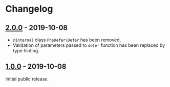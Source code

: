 # Changelog

## [2.0.0] - 2019-10-08

* `@internal` class `PhpDefer\Defer` has been removed.
* Validation of parameters passed to `defer` function has been replaced by type hinting.

## [1.0.0] - 2019-10-08

Initial public release.

[2.0.0]: https://github.com/php-defer/php-defer/compare/v1.0.0...v2.0.0
[1.0.0]: https://github.com/php-defer/php-defer/tree/v1.0.0
